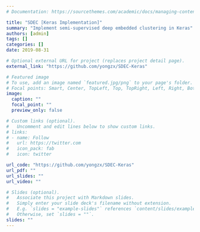 ```yaml
---
# Documentation: https://sourcethemes.com/academic/docs/managing-content/

title: "SDEC [Keras Implementation]"
summary: "Implement semi-supervised deep embedded clustering in Keras"
authors: [admin]
tags: []
categories: []
date: 2019-08-31

# Optional external URL for project (replaces project detail page).
external_link: "https://github.com/yongzx/SDEC-Keras"

# Featured image
# To use, add an image named `featured.jpg/png` to your page's folder.
# Focal points: Smart, Center, TopLeft, Top, TopRight, Left, Right, BottomLeft, Bottom, BottomRight.
image:
  caption: ""
  focal_point: ""
  preview_only: false

# Custom links (optional).
#   Uncomment and edit lines below to show custom links.
# links:
# - name: Follow
#   url: https://twitter.com
#   icon_pack: fab
#   icon: twitter

url_code: "https://github.com/yongzx/SDEC-Keras"
url_pdf: ""
url_slides: ""
url_video: ""

# Slides (optional).
#   Associate this project with Markdown slides.
#   Simply enter your slide deck's filename without extension.
#   E.g. `slides = "example-slides"` references `content/slides/example-slides.md`.
#   Otherwise, set `slides = ""`.
slides: ""
---
```

